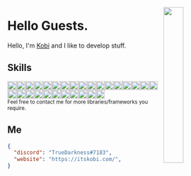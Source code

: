 <img width="30%" src="https://media1.giphy.com/media/AdtvZ8gu9gZ32/giphy.gif?cid=6c09b952ke9egl2js8lb8mk6chzyjao1dm0l5llle55uul8i&ep=v1_gifs_search&rid=giphy.gif&ct=g" align="right" /></div>

<h1> Hello Guests.</h1>
<p align='center'>

</p>
<div size='20px'> Hello, I'm <a href="https://itskobi.com">Kobi</a> and I like to develop stuff.
</div>

<h2> Skills </h2>
<div style="display: flex; flex-wrap: wrap">
  <img src="https://shields.io/badge/python-3776AB?logo=python&style=for-the-badge&logoColor=white" height="20" />
  <img src="https://shields.io/badge/javascript-F7DF1E?logo=javascript&style=for-the-badge&logoColor=white" height="20" />
  <img src="https://shields.io/badge/HTML5-E34F26?logo=html5&style=for-the-badge&logoColor=white" height="20" />
  <img src="https://shields.io/badge/css3-1572B6?logo=css3&style=for-the-badge&logoColor=white" height="20" />
  <img src="https://shields.io/badge/jquery-0769AD?logo=jquery&style=for-the-badge&logoColor=white" height="20" />
  <img src="https://shields.io/badge/tailwindcss-38B2AC?logo=tailwindcss&style=for-the-badge&logoColor=white" height="20" />
  <img src="https://shields.io/badge/react-61DAFB?logo=react&style=for-the-badge&logoColor=white" height="20" />
  <img src="https://shields.io/badge/nextjs-000000?logo=next.js&style=for-the-badge&logoColor=white" height="20" />
  <img src="https://shields.io/badge/Vuejs-4FC08D?logo=vue.js&style=for-the-badge&logoColor=white" height="20" />
  <img src="https://shields.io/badge/redux-764ABC?logo=redux&style=for-the-badge&logoColor=white" height="20" />
  <img src="https://shields.io/badge/django-092E20?logo=django&style=for-the-badge&logoColor=white" height="20" />
  <img src="https://shields.io/badge/nodejs-339933?logo=node.js&style=for-the-badge&logoColor=white" height="20" />
  <img src="https://shields.io/badge/php-777BB4?logo=php&style=for-the-badge&logoColor=white" height="20" />
  <img src="https://shields.io/badge/expressjs-000000?logo=express&style=for-the-badge&logoColor=white" height="20" />
  <img src="https://shields.io/badge/flask-000000?logo=flask&style=for-the-badge&logoColor=white" height="20" />
  <img src="https://shields.io/badge/mysql-4479A1?logo=mysql&style=for-the-badge&logoColor=white" height="20" />
  <img src="https://shields.io/badge/sqlite-003B57?logo=sqlite&style=for-the-badge&logoColor=white" height="20" />
  <img src="https://shields.io/badge/mongodb-47A248?logo=mongodb&style=for-the-badge&logoColor=white" height="20" />
  <img src="https://shields.io/badge/postgresql-4169E1?logo=postgresql&style=for-the-badge&logoColor=white" height="20" />
  <img src="https://shields.io/badge/git-F05032?logo=git&style=for-the-badge&logoColor=white" height="20" />
  <img src="https://shields.io/badge/heroku-430098?logo=heroku&style=for-the-badge&logoColor=white" height="20" />
  <img src="https://shields.io/badge/cpanel-FF6C2C?logo=cpanel&style=for-the-badge&logoColor=white" height="20" />
  <img src="https://shields.io/badge/vercel-000000?logo=vercel&style=for-the-badge&logoColor=white" height="20" />
  <img src="https://shields.io/badge/socketio-010101?logo=socket.io&style=for-the-badge&logoColor=white" height="20" />
  <img src="https://shields.io/badge/github-181717?logo=github&style=for-the-badge&logoColor=white" height="20" />  
  <img src="https://shields.io/badge/windows-0078D6?logo=windows&style=for-the-badge&logoColor=white" height="20" />
  <img src="https://shields.io/badge/md-black?logo=markdown&style=for-the-badge&logoColor=white" height="20" />
  <img src="https://shields.io/badge/handlebars-000000?logo=Handlebars.js&style=for-the-badge&logoColor=white" height="20" />
 </div>
 <sub>Feel free to contact me for more libraries/frameworks you require.</sub>
<h2> Me </h2>

```JSON
{
  "discord": "TrueDarkness#7183",
  "website": "https://itskobi.com/",
}
```
